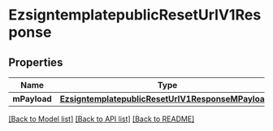 # EzsigntemplatepublicResetUrlV1Response

## Properties
Name | Type | Description | Notes
------------ | ------------- | ------------- | -------------
**mPayload** | [**EzsigntemplatepublicResetUrlV1ResponseMPayload***](EzsigntemplatepublicResetUrlV1ResponseMPayload.md) |  | 

[[Back to Model list]](../README.md#documentation-for-models) [[Back to API list]](../README.md#documentation-for-api-endpoints) [[Back to README]](../README.md)


